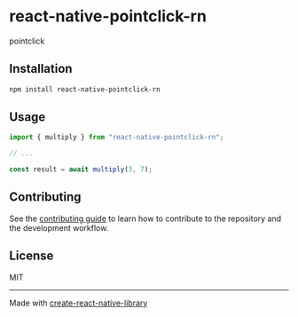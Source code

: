 # react-native-pointclick-rn
pointclick
## Installation

```sh
npm install react-native-pointclick-rn
```

## Usage

```js
import { multiply } from "react-native-pointclick-rn";

// ...

const result = await multiply(3, 7);
```

## Contributing

See the [contributing guide](CONTRIBUTING.md) to learn how to contribute to the repository and the development workflow.

## License

MIT

---

Made with [create-react-native-library](https://github.com/callstack/react-native-builder-bob)
